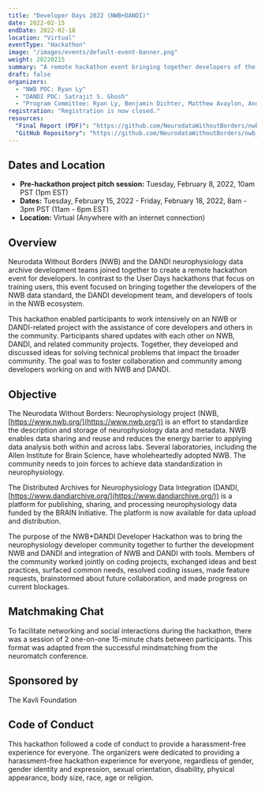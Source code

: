 ```yaml
---
title: "Developer Days 2022 (NWB+DANDI)"
date: 2022-02-15
endDate: 2022-02-18
location: "Virtual"
eventType: "Hackathon"
image: "/images/events/default-event-banner.png"
weight: 20220215
summary: "A remote hackathon event bringing together developers of the NWB data standard, the DANDI development team, and developers of tools in the NWB ecosystem to work intensively on NWB or DANDI-related projects."
draft: false
organizers:
  - "NWB POC: Ryan Ly"
  - "DANDI POC: Satrajit S. Ghosh"
  - "Program Committee: Ryan Ly, Benjamin Dichter, Matthew Avaylon, Andrew Tritt, Pam Baker, Oliver Rübel, Satrajit S Ghosh, Yaroslav O. Halchenko"
registration: "Registration is now closed."
resources:
  "Final Report (PDF)": "https://github.com/NeurodataWithoutBorders/nwb_hackathons/blob/main/HCK12_2022_Remote/report/Report___12th_NWB_and_DANDI_Hackathon.pdf"
  "GitHub Repository": "https://github.com/NeurodataWithoutBorders/nwb_hackathons/tree/main/HCK12_2022_Remote"
---
```


## Dates and Location

- **Pre-hackathon project pitch session:** Tuesday, February 8, 2022, 10am PST (1pm EST)
- **Dates:** Tuesday, February 15, 2022 - Friday, February 18, 2022, 8am - 3pm PST (11am - 6pm EST)
- **Location:** Virtual (Anywhere with an internet connection)

## Overview

Neurodata Without Borders (NWB) and the DANDI neurophysiology data archive development teams joined together to create a remote hackathon event for developers. In contrast to the User Days hackathons that focus on training users, this event focused on bringing together the developers of the NWB data standard, the DANDI development team, and developers of tools in the NWB ecosystem.

This hackathon enabled participants to work intensively on an NWB or DANDI-related project with the assistance of core developers and others in the community. Participants shared updates with each other on NWB, DANDI, and related community projects. Together, they developed and discussed ideas for solving technical problems that impact the broader community. The goal was to foster collaboration and community among developers working on and with NWB and DANDI.

## Objective

The Neurodata Without Borders: Neurophysiology project (NWB, [https://www.nwb.org/](https://www.nwb.org/)) is an effort to standardize the description and storage of neurophysiology data and metadata. NWB enables data sharing and reuse and reduces the energy barrier to applying data analysis both within and across labs. Several laboratories, including the Allen Institute for Brain Science, have wholeheartedly adopted NWB. The community needs to join forces to achieve data standardization in neurophysiology.

The Distributed Archives for Neurophysiology Data Integration (DANDI, [https://www.dandiarchive.org/](https://www.dandiarchive.org/)) is a platform for publishing, sharing, and processing neurophysiology data funded by the BRAIN Initiative. The platform is now available for data upload and distribution.

The purpose of the NWB+DANDI Developer Hackathon was to bring the neurophysiology developer community together to further the development NWB and DANDI and integration of NWB and DANDI with tools. Members of the community worked jointly on coding projects, exchanged ideas and best practices, surfaced common needs, resolved coding issues, made feature requests, brainstormed about future collaboration, and made progress on current blockages.

## Matchmaking Chat

To facilitate networking and social interactions during the hackathon, there was a session of 2 one-on-one 15-minute chats between participants. This format was adapted from the successful mindmatching from the neuromatch conference.

## Sponsored by

The Kavli Foundation

## Code of Conduct

This hackathon followed a code of conduct to provide a harassment-free experience for everyone. The organizers were dedicated to providing a harassment-free hackathon experience for everyone, regardless of gender, gender identity and expression, sexual orientation, disability, physical appearance, body size, race, age or religion.
